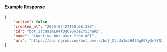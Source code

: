 <!-- Code generated for API Clients. DO NOT EDIT. -->

#### Example Response

```json
{
	"active": false,
	"created_at": "2025-02-27T10:08:38Z",
	"id": "bot_2tcUaImLH4fDgG9Sy3eEYS3hWRp",
	"name": "inactive bot user from API",
	"uri": "https://api.ngrok.com/bot_users/bot_2tcUaImLH4fDgG9Sy3eEYS3hWRp"
}
```
